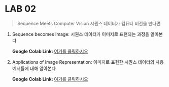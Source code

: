 # LAB 02
> Sequence Meets Computer Vision 시퀀스 데이터가 컴퓨터 비전을 만나면 

1. Sequence becomes Image: 시퀀스 데이터가 이미지로 표현되는 과정을 알아본다

    <b> Google Colab Link: </b> [여기를 클릭하시오](https://colab.research.google.com/github/HanyangTechAI/NLP_2020/blob/master/lab02_sequence_meets_computer_vision/1.%20Sequence%20becomes%20Image.ipynb)

2. Applications of Image Representation: 이미지로 표현한 시퀀스 데이터의 사용예시들에 대해 알아본다 

    <b> Google Colab Link: </b> [여기를 클릭하시오](https://colab.research.google.com/github/HanyangTechAI/NLP_2020/blob/master/lab02_sequence_meets_computer_vision/2.Applications%20of%20Image%20Representation%20(DeepIsolation).ipynb)

